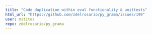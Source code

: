 ```yaml
---
title: "Code duplication within eval functionality & unittests"
html_url: "https://github.com/zdelrosario/py_grama/issues/199"
user: mstites
repo: zdelrosario/py_grama
---
```


